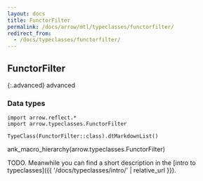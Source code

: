 ```yaml
---
layout: docs
title: FunctorFilter
permalink: /docs/arrow/mtl/typeclasses/functorfilter/
redirect_from:
  - /docs/typeclasses/functorfilter/
---
```


## FunctorFilter

{:.advanced}
advanced

### Data types

```kotlin:ank:replace
import arrow.reflect.*
import arrow.typeclasses.FunctorFilter

TypeClass(FunctorFilter::class).dtMarkdownList()
```

ank_macro_hierarchy(arrow.typeclasses.FunctorFilter)

TODO. Meanwhile you can find a short description in the [intro to typeclasses]({{ '/docs/typeclasses/intro/' | relative_url }}).
